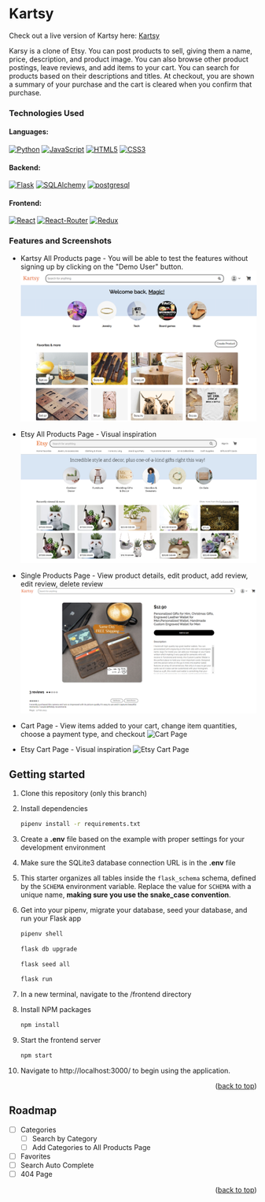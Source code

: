 # Kartsy

<a name="readme-top"></a>

Check out a live version of Kartsy here:
[Kartsy][render-url]

[render-url]: https://kartsy.onrender.com/

Karsy is a clone of Etsy. You can post products to sell, giving them a name, price, description, and product image. You can also browse other product postings, leave reviews, and add items to your cart. You can search for products based on their descriptions and titles. At checkout, you are shown a summary of your purchase and the cart is cleared when you confirm that purchase. 

### Technologies Used
#### Languages:
[![Python](https://img.shields.io/badge/Python-3776AB?style=for-the-badge&logo=python&logoColor=white)](https://www.python.org/)
[![JavaScript](https://img.shields.io/badge/JavaScript-F7DF1E?style=for-the-badge&logo=javascript&logoColor=black)](https://www.javascript.com/)
[![HTML5](https://img.shields.io/badge/HTML5-E34F26?style=for-the-badge&logo=html5&logoColor=white)](https://html.com/)
[![CSS3](https://img.shields.io/badge/CSS3-1572B6?style=for-the-badge&logo=css3&logoColor=white)](https://www.w3.org/Style/CSS/Overview.en.html)
#### Backend:
[![Flask](https://img.shields.io/badge/Flask-000000?style=for-the-badge&logo=flask&logoColor=white)](https://flask.palletsprojects.com/en/2.2.x/)
[![SQLAlchemy](https://img.shields.io/badge/SQLAlchemy-CA4245?style=for-the-badge)](https://www.sqlalchemy.org/)
[![postgresql](https://img.shields.io/badge/PostgreSQL-316192?style=for-the-badge&logo=postgresql&logoColor=white)](https://www.postgresql.org/)
#### Frontend:
[![React](https://img.shields.io/badge/React-20232A?style=for-the-badge&logo=react&logoColor=61DAFB)](https://react.dev/)
[![React-Router](https://img.shields.io/badge/React_Router-CA4245?style=for-the-badge&logo=react-router&logoColor=white)](https://reactrouter.com/en/main)
[![Redux](https://img.shields.io/badge/Redux-593D88?style=for-the-badge&logo=redux&logoColor=white)](https://redux.js.org/)



### Features and Screenshots
* Kartsy All Products page - You will be able to test the features without signing up by clicking on the "Demo User" button.
![All Products Page](https://github.com/alicas22/kartsy/blob/main/Kartsy%20-%20All%20Products.PNG?raw=true)

* Etsy All Products Page - Visual inspiration
![Etsy All Products Page](https://github.com/alicas22/kartsy/blob/main/etsy-allproducts.PNG?raw=true)

* Single Products Page - View product details, edit product, add review, edit review, delete review
![Groups Page](https://github.com/alicas22/kartsy/blob/main/kartsy-singleProduct.PNG?raw=true)

* Cart Page - View items added to your cart, change item quantities, choose a payment type, and checkout
![Cart Page](https://user-images.githubusercontent.com/114184847/225747073-79e07ed3-f5ed-4d59-b174-f892b507fb43.png)

* Etsy Cart Page - Visual inspiration
![Etsy Cart Page](https://user-images.githubusercontent.com/114184847/225747244-dacf6ce5-cea4-423e-8cb5-caf74bf0d758.png)






## Getting started
1. Clone this repository (only this branch)

2. Install dependencies

      ```bash
      pipenv install -r requirements.txt
      ```

3. Create a **.env** file based on the example with proper settings for your
   development environment

4. Make sure the SQLite3 database connection URL is in the **.env** file

5. This starter organizes all tables inside the `flask_schema` schema, defined
   by the `SCHEMA` environment variable.  Replace the value for
   `SCHEMA` with a unique name, **making sure you use the snake_case
   convention**.

6. Get into your pipenv, migrate your database, seed your database, and run your Flask app

   ```bash
   pipenv shell
   ```

   ```bash
   flask db upgrade
   ```

   ```bash
   flask seed all
   ```

   ```bash
   flask run
   ```
  
7. In a new terminal, navigate to the /frontend directory


8. Install NPM packages
   ```sh
   npm install
   ```
   
9. Start the frontend server
   ```sh
   npm start
   ```
   
8. Navigate to http://localhost:3000/ to begin using the application.

<p align="right">(<a href="#readme-top">back to top</a>)</p>






<!-- ROADMAP -->
## Roadmap

- [ ] Categories
  - [ ] Search by Category
  - [ ] Add Categories to All Products Page  
- [ ] Favorites
- [ ] Search Auto Complete
- [ ] 404 Page

<p align="right">(<a href="#readme-top">back to top</a>)</p>



<!-- ### Contact Information -->


<!-- MARKDOWN LINKS & IMAGES -->
